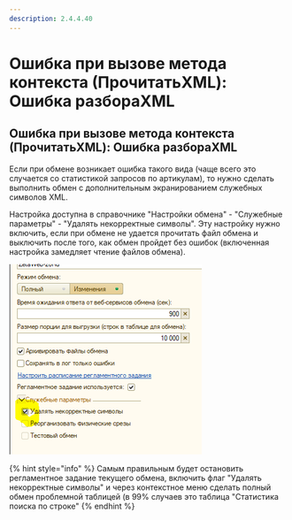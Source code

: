 ```yaml
---
description: 2.4.4.40
---
```


# Ошибка при вызове метода контекста \(ПрочитатьXML\): Ошибка разбораXML

## Ошибка при вызове метода контекста \(ПрочитатьXML\): Ошибка разбораXML

Если при обмене возникает ошибка такого вида \(чаще всего это случается со статистикой запросов по артикулам\), то нужно сделать выполнить обмен с дополнительным экранированием служебных символов XML. 

Настройка доступна в справочнике "Настройки обмена" - "Служебные параметры" - "Удалять некорректные символы". Эту настройку нужно включить, если при обмене не удается прочитать файл обмена и выключить после того, как обмен пройдет без ошибок \(включенная настройка замедляет чтение файлов обмена\).

![](../.gitbook/assets/image%20%28178%29.png)

{% hint style="info" %}
Самым правильным будет остановить регламентное задание текущего обмена, включить флаг "Удалять некорректные символы" и через контекстное меню сделать полный обмен проблемной таблицей \(в 99% случаев это таблица "Статистика поиска по строке"
{% endhint %}

